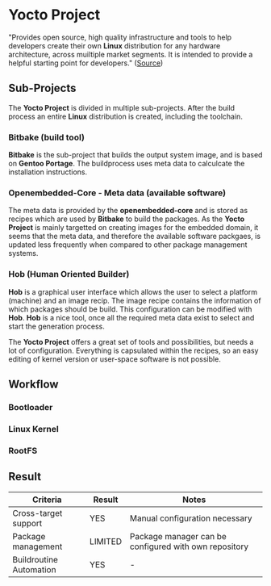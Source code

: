 # Yocto Project
"Provides open source, high quality infrastructure and tools to help developers
create their own **Linux** distribution for any hardware architecture, across
muiltiple market segments. It is intended to provide a helpful starting point
for developers."
  ([Source](https://wiki.yoctoproject.org/wiki/FAQ#What_is_the_Yocto_Project.3F))

## Sub-Projects
The **Yocto Project** is divided in multiple sub-projects. After the build
process an entire **Linux** distribution is created, including the toolchain.

### Bitbake (build tool)

**Bitbake** is the sub-project that builds the output system image, and is
based on **Gentoo Portage**. The buildprocess uses meta data to calculcate 
the installation instructions. 

### Openembedded-Core - Meta data (available software)

The meta data is provided by the **openembedded-core** and is stored as
recipes which are used by **Bitbake** to build the packages. As the **Yocto
Project** is mainly targetted on creating images for the embedded
domain, it seems that the meta data, and therefore the available software
packgaes, is updated less frequently when compared to other package
management systems.

### Hob (Human Oriented Builder)

**Hob** is a graphical user interface which allows the user to select a
platform (machine) and an image recip. The image recipe contains the
information of which packages should be build. This configuration can be
modified with **Hob**. **Hob** is a nice tool, once all the required meta
data exist to select and start the generation process.

The **Yocto Project** offers a great set of tools and possibilities, but needs a
lot of configuration. Everything is capsulated within the recipes, so an easy
editing of kernel version or user-space software is not possible.

## Workflow

### Bootloader

### Linux Kernel

### RootFS


## Result
Criteria | Result | Notes
--- | --- | ---
Cross-target support | YES | Manual configuration necessary 
Package management | LIMITED | Package manager can be configured with own repository
Buildroutine Automation | YES | -

